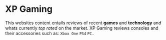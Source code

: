 # XP Gaming
This websites content entails reviews of recent **games** and **technology** and whats currently _top rated_ on the market. 
XP Gaming reviews consoles and their accessories such as:
`Xbox One`
`PS4`
`PC.`

